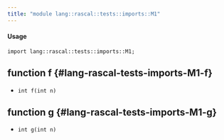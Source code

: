 ```yaml
---
title: "module lang::rascal::tests::imports::M1"
---
```


#### Usage

`import lang::rascal::tests::imports::M1;`


## function f {#lang-rascal-tests-imports-M1-f}

* ``int f(int n)``

## function g {#lang-rascal-tests-imports-M1-g}

* ``int g(int n)``

